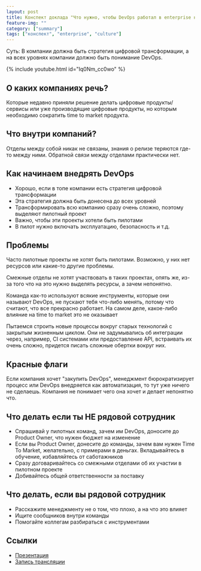 ```yaml
---
layout: post
title: Конспект доклада "Что нужно, чтобы DevOps работал в enterprise компаниях. Никита Борзых" с DevOps Moscow New Year Party
feature-img: ""
category: ["summary"]
tags: ["конспект", "enterprise", "culture"]
---
```


Суть: В компании должна быть стратегия цифровой трансформации, а на всех уровнях компании должно быть понимание DevOps.

{% include youtube.html id="Iq0Nm_cc0wo" %}

## О каких компаниях речь?

Которые недавно приняли решение делать цифровые продукты/сервисы или уже производящие цифровые продукты, но которым необходимо сократить time to market продукта.

## Что внутри компаний?

Отделы между собой никак не связаны, знания о релизе теряются где-то между ними. Обратной связи между отделами практически нет.

## Как начинаем внедрять DevOps

* Хорошо, если в топе компании есть стратегия цифровой трансформации
* Эта стратегия должна быть донесена до всех уровней
* Трансформировать всю компанию сразу очень сложно, поэтому выделяют пилотный проект
* Важно, чтобы эти проекты хотели быть пилотами
* В пилот нужно включать эксплуатацию, безопасность и т.д.

## Проблемы

Часто пилотные проекты не хотят быть пилотами. Возможно, у них нет ресурсов или какие-то другие проблемы.

Смежные отделы не хотят участвовать в таких проектах, опять же, из-за того что на это нужно выделять ресурсы, а зачем непонятно.

Команда как-то используют всякие инструменты, которые они называют DevOps, не пускают тебя что-либо менять, потому что считают, что все прекрасно работает. На самом деле, какое-либо влияние на time to market это не оказывает

Пытаемся строить новые процессы вокруг старых технологий с закрытым жизненным циклом. Они не задумывались об интеграции через, например, CI системами или предоставление API, встраивать их очень сложно, придется писать сложные обертки вокруг них.

## Красные флаги

Если компания хочет "закупить DevOps", менеджмент бюрократизирует процесс или DevOps внедряется как автоматизация, то тут уже ничего не сделаешь. Компания не понимает чего она хочет и делает непонятно что.

## Что делать если ты НЕ рядовой сотрудник

* Спрашивай у пилотных команд, зачем им DevOps, доносите до Product Owner, что нужен бюджет на изменение
* Если вы Product Owner, донесите до команды, зачем вам нужен Time To Market, желательно, с примерами в деньгах. Вкладывайтесь в обучение, избавляйтесь от саботажников
* Сразу договаривайтесь со смежными отделами об их участии в пилотном проекте
* Добивайтесь общей ответственности за поставку

## Что делать, если вы рядовой сотрудник

* Расскажите менеджменту не о том, что плохо, а на что это влияет
* Ищите сообщников внутри команды
* Помогайте коллегам разбираться с инструментами

## Ссылки

* [Презентация](https://speakerdeck.com/devopsmoscow/chto-nuzhno-chtoby-devops-rabotal-v-enterprise-kompaniiakh)
* [Запись трансляции](https://www.youtube.com/watch?v=Iq0Nm_cc0wo)